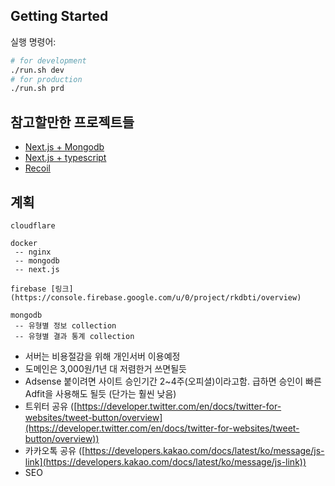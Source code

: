 ## Getting Started

실행 명령어:
```bash
# for development
./run.sh dev
# for production
./run.sh prd
```

## 참고할만한 프로젝트들
- [Next.js + Mongodb](https://github.com/hoangvvo/nextjs-mongodb-app)
- [Next.js + typescript](https://github.com/vercel/next.js/tree/canary/examples/with-typescript)
- [Recoil](https://github.com/sudongyuer/mini-spotify)

## 계획
```
cloudflare

docker
 -- nginx
 -- mongodb
 -- next.js

firebase [링크](https://console.firebase.google.com/u/0/project/rkdbti/overview)

mongodb
 -- 유형별 정보 collection
 -- 유형별 결과 통계 collection
```
- 서버는 비용절감을 위해 개인서버 이용예정
- 도메인은 3,000원/1년 대 저렴한거 쓰면될듯
- Adsense 붙이려면 사이트 승인기간 2~4주(오피셜)이라고함. 급하면 승인이 빠른 Adfit을 사용해도 될듯 (단가는 훨씬 낮음)
- 트위터 공유 ([https://developer.twitter.com/en/docs/twitter-for-websites/tweet-button/overview](https://developer.twitter.com/en/docs/twitter-for-websites/tweet-button/overview))
- 카카오톡 공유 ([https://developers.kakao.com/docs/latest/ko/message/js-link](https://developers.kakao.com/docs/latest/ko/message/js-link))
- SEO